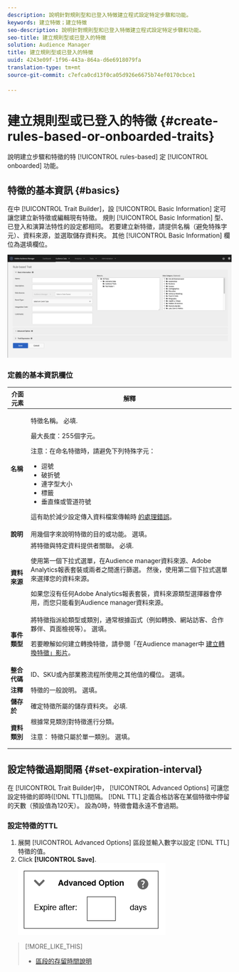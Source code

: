 ```yaml
---
description: 說明針對規則型和已登入特徵建立程式設定特定步驟和功能。
keywords: 建立特徵；建立特徵
seo-description: 說明針對規則型和已登入特徵建立程式設定特定步驟和功能。
seo-title: 建立規則型或已登入的特徵
solution: Audience Manager
title: 建立規則型或已登入的特徵
uuid: 4243e09f-1f96-443a-864a-d6e6918079fa
translation-type: tm+mt
source-git-commit: c7efca0cd13f0ca05d926e6675b74ef0170cbce1

---
```



# 建立規則型或已登入的特徵 {#create-rules-based-or-onboarded-traits}

說明建立步驟和特徵的特 [!UICONTROL rules-based] 定 [!UICONTROL onboarded] 功能。

<!-- c_tb_rules_traits.xml -->

## 特徵的基本資訊 {#basics}

在中 [!UICONTROL Trait Builder]，設 [!UICONTROL Basic Information] 定可讓您建立新特徵或編輯現有特徵。 規則 [!UICONTROL Basic Information] 型、已登入和演算法特性的設定都相同。 若要建立新特徵，請提供名稱（避免特殊字元）、資料來源，並選取儲存資料夾。 其他 [!UICONTROL Basic Information] 欄位為選填欄位。

<!-- c_tb_basics.xml -->

![create-trait](assets/create-trait.png)

### 定義的基本資訊欄位

<table id="table_42AEC7A5B22346C5BB996D2D36C56229"> 
 <thead> 
  <tr> 
   <th colname="col1" class="entry"> 介面元素 </th> 
   <th colname="col2" class="entry"> 解釋 </th> 
  </tr> 
 </thead>
 <tbody> 
  <tr> 
   <td colname="col1"> <b><span class="uicontrol">名稱</span></b> </td> 
   <td colname="col2"> <p>特徵名稱。 必填. </p> <p>最大長度：255個字元。 </p> <p> <p>注意：在命名特徵時，請避免下列特殊字元： 
      <ul id="ul_AB38A333F21A4AA9B5656CBA69BA65E3"> 
       <li id="li_0E5033B540BC41E799075845388E85A7">逗號 </li> 
       <li id="li_B1A6C3E3FB98473A91E4675EE09460F0">破折號 </li> 
       <li id="li_579302FE34B64FE0AE3C751012839229">連字型大小 </li> 
       <li id="li_44890F738CC64E449CC2545D701ECBC7">標籤 </li> 
       <li id="li_C203837501A94342923C99A7DAD1ED61">垂直條或管道符號 </li> 
      </ul> </p> </p> <p>這有助於減少設定傳入資料檔案傳輸時 <a href="../../integration/sending-audience-data/batch-data-transfer-explained/inbound-file-contents.md"> 的處理錯誤</a>。 </p> </td> 
  </tr> 
  <tr> 
   <td colname="col1"> <b><span class="uicontrol"> 說明</span></b> </td> 
   <td colname="col2"> 用幾個字來說明特徵的目的或功能。 選填。 </td> 
  </tr> 
  <tr> 
   <td colname="col1"> <b><span class="uicontrol"> 資料來源</span></b> </td> 
   <td colname="col2"> 將特徵與特定資料提供者關聯。 必填. <p>使用第一個下拉式選單，在Audience manager資料來源、Adobe Analytics報表套裝或兩者之間進行篩選。 然後，使用第二個下拉式選單來選擇您的資料來源。</p><p> 如果您沒有任何Adobe Analytics報表套裝，資料來源類型選擇器會停用，而您只能看到Audience manager資料來源。</p>  </td> 
  </tr>
   <tr> 
   <td colname="col1"> <b><span class="uicontrol"> 事件類型</span></b> </td> 
   <td colname="col2"> 將特徵指派給類型或類別，通常根據函式（例如轉換、網站訪客、合作夥伴、頁面檢視等）。 選填。 <p> 若要瞭解如何建立轉換特徵，請參閱「在Audience manager中 <a href="https://docs.adobe.com/content/help/en/audience-manager-learn/tutorials/build-and-manage-audiences/traits-and-segments/creating-conversion-traits.html">建立轉換特徵」影片</a>。 </p></td> 
  </tr> 
  <tr> 
   <td colname="col1"> <b><span class="uicontrol"> 整合代碼</span></b> </td> 
   <td colname="col2"> ID、SKU或內部業務流程所使用之其他值的欄位。 選填。 </td> 
  </tr> 
  <tr> 
   <td colname="col1"> <b><span class="uicontrol"> 注釋</span></b> </td> 
   <td colname="col2"> 特徵的一般說明。 選填。 </td> 
  </tr> 
  <tr> 
   <td colname="col1"> <b><span class="uicontrol"> 儲存於</span></b> </td> 
   <td colname="col2"> 確定特徵所屬的儲存資料夾。 必填. </td> 
  </tr> 
  <tr> 
   <td colname="col1"> <b><span class="uicontrol"> 資料類別</span></b> </td> 
   <td colname="col2"> 根據常見類別對特徵進行分類。 <p>注意： 特徵只屬於單一類別。 選填。 </p> </td> 
  </tr> 
 </tbody> 
</table>

## 設定特徵過期間隔 {#set-expiration-interval}

在 [!UICONTROL Trait Builder]中， [!UICONTROL Advanced Options] 可讓您設定特徵的即時([!DNL TTL])間隔。 [!DNL TTL] 定義合格訪客在某個特徵中停留的天數（預設值為120天）。 設為0時，特徵會籍永遠不會過期。

<!-- t_tb_ttl.xml -->

### 設定特徵的TTL

1. 展開 [!UICONTROL Advanced Options] 區段並輸入數字以設定 [!DNL TTL] 特徵的值。
2. Click **[!UICONTROL Save]**.
   ![](assets/TTL.png)

>[!MORE_LIKE_THIS]
>
>* [區段的存留時間說明](../../features/traits/segment-ttl-explained.md)

